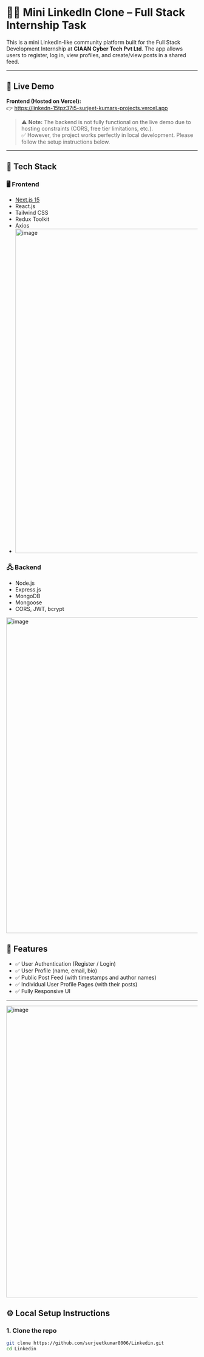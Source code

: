# 🧑‍💼 Mini LinkedIn Clone – Full Stack Internship Task

This is a mini LinkedIn-like community platform built for the Full Stack Development Internship at **CIAAN Cyber Tech Pvt Ltd**. The app allows users to register, log in, view profiles, and create/view posts in a shared feed.

---

## 🔗 Live Demo

**Frontend (Hosted on Vercel):**  
👉 https://linkedn-15tpz37i5-surjeet-kumars-projects.vercel.app

> ⚠️ **Note:** The backend is not fully functional on the live demo due to hosting constraints (CORS, free tier limitations, etc.).  
> ✅ However, the project works perfectly in local development. Please follow the setup instructions below.

---

## 🧱 Tech Stack

### 🖥️ Frontend
- [Next.js 15](https://nextjs.org/)
- React.js
- Tailwind CSS
- Redux Toolkit
- Axios
- <img width="1842" height="853" alt="image" src="https://github.com/user-attachments/assets/9c0aa06e-974d-43a3-a51d-740487b9f1b1" />


### 🖧 Backend
- Node.js
- Express.js
- MongoDB
- Mongoose
- CORS, JWT, bcrypt

<img width="1877" height="830" alt="image" src="https://github.com/user-attachments/assets/11acc866-3c63-4a40-b24f-f857ade20c45" />


## 📸 Features

- ✅ User Authentication (Register / Login)
- ✅ User Profile (name, email, bio)
- ✅ Public Post Feed (with timestamps and author names)
- ✅ Individual User Profile Pages (with their posts)
- ✅ Fully Responsive UI

---
<img width="1843" height="767" alt="image" src="https://github.com/user-attachments/assets/52d2729d-da84-4a2c-b0e9-84cb266c717f" />


## ⚙️ Local Setup Instructions

### 1. Clone the repo

```bash
git clone https://github.com/surjeetkumar8006/Linkedin.git
cd Linkedin
